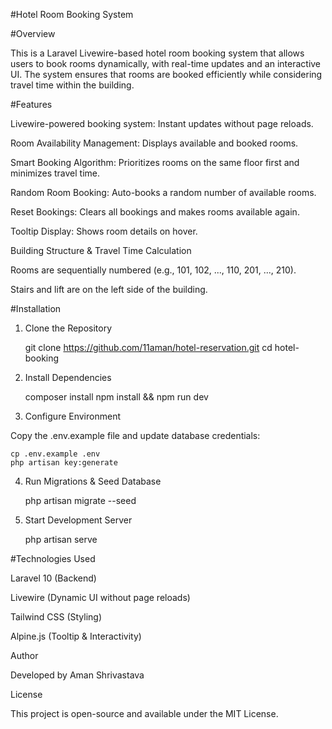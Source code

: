 #Hotel Room Booking System  

#Overview

This is a Laravel Livewire-based hotel room booking system that allows users to book rooms dynamically, with real-time updates and an interactive UI. The system ensures that rooms are booked efficiently while considering travel time within the building.

#Features

Livewire-powered booking system: Instant updates without page reloads.

Room Availability Management: Displays available and booked rooms.

Smart Booking Algorithm: Prioritizes rooms on the same floor first and minimizes travel time.

Random Room Booking: Auto-books a random number of available rooms.

Reset Bookings: Clears all bookings and makes rooms available again.

Tooltip Display: Shows room details on hover.

Building Structure & Travel Time Calculation

Rooms are sequentially numbered (e.g., 101, 102, ..., 110, 201, ..., 210).

Stairs and lift are on the left side of the building.


#Installation

1. Clone the Repository

    git clone https://github.com/11aman/hotel-reservation.git
    cd hotel-booking

2. Install Dependencies

    composer install
    npm install && npm run dev

3. Configure Environment

Copy the .env.example file and update database credentials:

    cp .env.example .env
    php artisan key:generate

4. Run Migrations & Seed Database

    php artisan migrate --seed

5. Start Development Server

    php artisan serve



#Technologies Used

Laravel 10 (Backend)

Livewire (Dynamic UI without page reloads)

Tailwind CSS (Styling)

Alpine.js (Tooltip & Interactivity)

Author

Developed by Aman Shrivastava

License

This project is open-source and available under the MIT License.

